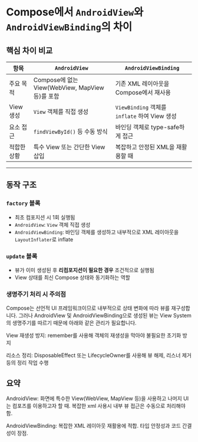 # Compose에서 `AndroidView`와 `AndroidViewBinding`의 차이

## 핵심 차이 비교

| 항목 | `AndroidView` | `AndroidViewBinding` |
|------|----------------|------------------------|
| 주요 목적 | Compose에 없는 View(WebView, MapView 등)를 포함 | 기존 XML 레이아웃을 Compose에서 재사용 |
| View 생성 | `View` 객체를 직접 생성 | `ViewBinding` 객체를 `inflate` 하여 View 생성 |
| 요소 접근 | `findViewById()` 등 수동 방식 | 바인딩 객체로 type-safe하게 접근 |
| 적합한 상황 | 특수 View 또는 간단한 View 삽입 | 복잡하고 안정된 XML을 재활용할 때 |

---

## 동작 구조

### `factory` 블록
- 최초 컴포지션 시 1회 실행됨
- `AndroidView`: `View` 객체 직접 생성
- `AndroidViewBinding`: 바인딩 객체를 생성하고 내부적으로 XML 레이아웃을 `LayoutInflater`로 inflate

### `update` 블록
- 뷰가 이미 생성된 후 **리컴포지션이 필요한 경우** 조건적으로 실행됨
- View 상태를 최신 Compose 상태와 동기화하는 역할


### 생명주기 처리 시 주의점
Compose는 선언적 UI 프레임워크이므로 내부적으로 상태 변화에 따라 뷰를 재구성합니다. 그러나 AndroidView 및 AndroidViewBinding으로 생성된 뷰는 View System의 생명주기를 따르기 때문에 아래와 같은 관리가 필요합니다.

View 재생성 방지: remember를 사용해 객체의 재생성을 막아야 불필요한 초기화 방지

리소스 정리: DisposableEffect 또는 LifecycleOwner를 사용해 뷰 해제, 리스너 제거 등의 정리 작업 수행

## 요약
AndroidView: 화면에 특수한 View(WebView, MapView 등)을 사용하고 나머지 UI는 컴포즈를 이용하고자 할 때. 복잡한 xml 사용시 내부 뷰 접근은 수동으로 처리해야 함.

AndroidViewBinding: 복잡한 XML 레이아웃 재활용에 적합. 타입 안정성과 코드 간결성이 장점.
